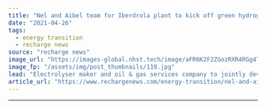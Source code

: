```yaml
---
title: "Nel and Aibel team for Iberdrola plant to kick off green hydrogen pact"
date: "2021-04-26"
tags: 
  - energy transition
  - recharge news
source: "recharge news"
image_url: "https://images-global.nhst.tech/image/aFR6K2F2ZGozRXR4RGg4TnMxc2RsbG5hS1Q0QThPNFg3RWczR1llcDNoOD0=/nhst/binary/52fb0a2be4d0da28905832851f1c26c0"
image_fp: "/assets/img/post_thumbnails/119.jpg"
lead: "Electrolyser maker and oil & gas services company to jointly develop and deliver large green hydrogen projects"
article_url: "https://www.rechargenews.com/energy-transition/nel-and-aibel-team-for-iberdrola-plant-to-kick-off-green-hydrogen-pact/2-1-1001100"
---
```


---
